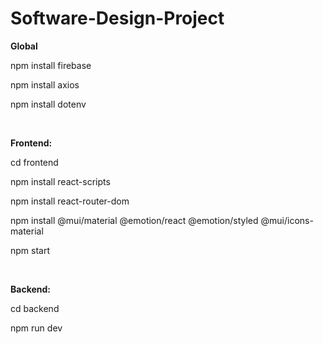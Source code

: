 # Software-Design-Project

**Global**

npm install firebase

npm install axios

npm install dotenv

<br>

**Frontend:**

cd frontend 

npm install react-scripts

npm install react-router-dom

npm install @mui/material @emotion/react @emotion/styled @mui/icons-material

npm start

<br>

**Backend:** 

cd backend

npm run dev

